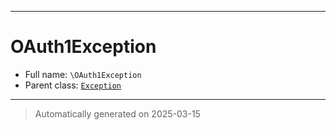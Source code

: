 ***

# OAuth1Exception





* Full name: `\OAuth1Exception`
* Parent class: [`Exception`](./Exception.md)






***
> Automatically generated on 2025-03-15
